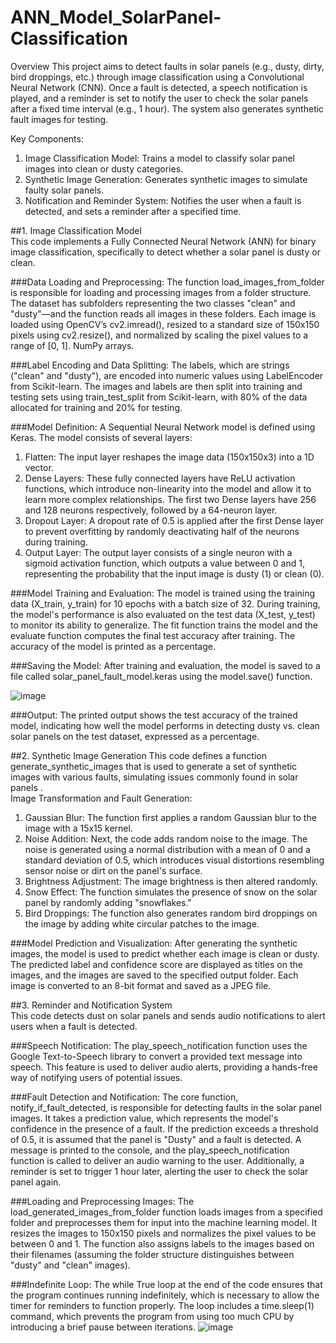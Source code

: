 # ANN_Model_SolarPanel-Classification
Overview 
This project aims to detect faults in solar panels (e.g., dusty, dirty, bird droppings, etc.) through image 
classification using a Convolutional Neural Network (CNN). Once a fault is detected, a speech 
notification is played, and a reminder is set to notify the user to check the solar panels after a fixed 
time interval (e.g., 1 hour). The system also generates synthetic fault images for testing. 

Key Components: 
1. Image Classification Model: Trains a model to classify solar panel images into clean or dusty 
categories. 
2. Synthetic Image Generation: Generates synthetic images to simulate faulty solar panels. 
3. Notification and Reminder System: Notifies the user when a fault is detected, and sets a 
reminder after a specified time.

##1. Image Classification Model  
This code implements a Fully Connected Neural Network (ANN) for binary image classification, 
specifically to detect whether a solar panel is dusty or clean.

###Data Loading and Preprocessing: 
The function load_images_from_folder is responsible for loading and processing images from a folder 
structure. The dataset has subfolders representing the two classes "clean" and "dusty"—and the 
function reads all images in these folders. Each image is loaded using OpenCV’s cv2.imread(), resized 
to a standard size of 150x150 pixels using cv2.resize(), and normalized by scaling the pixel values to a 
range of [0, 1]. NumPy arrays. 

###Label Encoding and Data Splitting: 
The labels, which are strings ("clean" and "dusty"), are encoded into numeric values using 
LabelEncoder from Scikit-learn. The images and labels are then split into training and testing sets 
using train_test_split from Scikit-learn, with 80% of the data allocated for training and 20% for 
testing.

###Model Definition: 
A Sequential Neural Network model is defined using Keras. The model consists of several layers: 
1. Flatten: The input layer reshapes the image data (150x150x3) into a 1D vector. 
2. Dense Layers: These fully connected layers have ReLU activation functions, which introduce 
non-linearity into the model and allow it to learn more complex relationships. The first two 
Dense layers have 256 and 128 neurons respectively, followed by a 64-neuron layer. 
3. Dropout Layer: A dropout rate of 0.5 is applied after the first Dense layer to prevent 
overfitting by randomly deactivating half of the neurons during training. 
4. Output Layer: The output layer consists of a single neuron with a sigmoid activation function, 
which outputs a value between 0 and 1, representing the probability that the input image is 
dusty (1) or clean (0).

###Model Training and Evaluation: 
The model is trained using the training data (X_train, y_train) for 10 epochs with a batch size of 32. 
During training, the model's performance is also evaluated on the test data (X_test, y_test) to monitor 
its ability to generalize. The fit function trains the model and the evaluate function computes the final 
test accuracy after training. The accuracy of the model is printed as a percentage. 

###Saving the Model: 
After training and evaluation, the model is saved to a file called solar_panel_fault_model.keras using 
the model.save() function.

![image](https://github.com/user-attachments/assets/bf7fa723-0d23-4b13-8cdf-58cfccb5b727)

###Output: 
The printed output shows the test accuracy of the trained model, indicating how well the model 
performs in detecting dusty vs. clean solar panels on the test dataset, expressed as a percentage. 


##2. Synthetic Image Generation 
This code defines a function generate_synthetic_images that is used to generate a set of synthetic 
images with various faults, simulating issues commonly found in solar panels .  
Image Transformation and Fault Generation: 
1. Gaussian Blur: The function first applies a random Gaussian blur to the image with a 15x15 
kernel. 
2. Noise Addition: Next, the code adds random noise to the image. The noise is generated using 
a normal distribution with a mean of 0 and a standard deviation of 0.5, which introduces 
visual distortions resembling sensor noise or dirt on the panel's surface. 
3. Brightness Adjustment: The image brightness is then altered randomly.  
4. Snow Effect: The function simulates the presence of snow on the solar panel by randomly 
adding "snowflakes." 
5. Bird Droppings: The function also generates random bird droppings on the image by adding 
white circular patches to the image.

###Model Prediction and Visualization: 
After generating the synthetic images, the model is used to predict whether each image is clean or 
dusty.  The predicted label and confidence score are displayed as titles on the images, and the images are 
saved to the specified output folder. Each image is converted to an 8-bit format and saved as a JPEG 
file.

##3. Reminder and Notification System  
This code detects dust on solar panels and sends audio notifications to alert users when a fault is 
detected.

###Speech Notification: 
The play_speech_notification function uses the Google Text-to-Speech library to convert a provided 
text message into speech. This feature is used to deliver audio alerts, providing a hands-free way of 
notifying users of potential issues.

###Fault Detection and Notification: 
The core function, notify_if_fault_detected, is responsible for detecting faults in the solar panel 
images. It takes a prediction value, which represents the model's confidence in the presence of a fault. 
If the prediction exceeds a threshold of 0.5, it is assumed that the panel is "Dusty" and a fault is 
detected. A message is printed to the console, and the play_speech_notification function is called to 
deliver an audio warning to the user. Additionally, a reminder is set to trigger 1 hour later, alerting the 
user to check the solar panel again. 

###Loading and Preprocessing Images: 
The load_generated_images_from_folder function loads images from a specified folder and 
preprocesses them for input into the machine learning model. It resizes the images to 150x150 pixels 
and normalizes the pixel values to be between 0 and 1. The function also assigns labels to the images 
based on their filenames (assuming the folder structure distinguishes between "dusty" and "clean" 
images).

###Indefinite Loop: 
The while True loop at the end of the code ensures that the program continues running indefinitely, 
which is necessary to allow the timer for reminders to function properly. The loop includes a 
time.sleep(1) command, which prevents the program from using too much CPU by introducing a brief 
pause between iterations.
![image](https://github.com/user-attachments/assets/003811e7-5447-4a5d-af52-1237e542d4ab)

